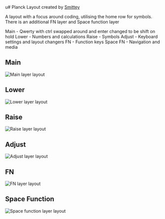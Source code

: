 u# Planck Layout created by [Smittey](https://github.com/smittey) 

A layout with a focus around coding, utilising the home row for symbols. There is an additional FN layer and Space function layer

Main - Qwerty with ctrl swapped around and enter changed to be shift on hold
Lower - Numbers and calculations
Raise - Symbols
Adjust - Keyboard settings and layout changers
FN - Function keys
Space FN - Navigation and media

## Main
![Main layer layout](https://i.imgur.com/jRbqGUN.png)

## Lower
![Lower layer layout](https://i.imgur.com/YmdM1q5.png)
  
## Raise
![Raise layer layout](https://i.imgur.com/BXxOK1S.png)

## Adjust
![Adjust layer layout](https://i.imgur.com/M6qBaXO.png)

## FN
![FN layer layout](https://i.imgur.com/1eiUOH1.png)

## Space Function
![Space function layer layout](https://i.imgur.com/RJMFEdy.png)